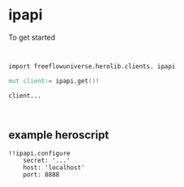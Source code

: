 # ipapi



To get started

```v


import freeflowuniverse.herolib.clients. ipapi

mut client:= ipapi.get()!

client...




```

## example heroscript

```hero
!!ipapi.configure
    secret: '...'
    host: 'localhost'
    port: 8888
```


